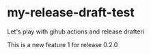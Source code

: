 # my-release-draft-test
Let's play with gihub actions and release drafteri

This is a new feature 1 for release 0.2.0

